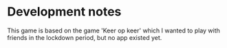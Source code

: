 # Development notes

This game is based on the game 'Keer op keer' which I wanted to play with friends in the lockdown period, but no app existed yet.
